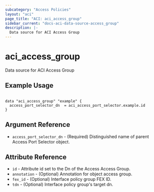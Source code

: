 ```yaml
---
subcategory: "Access Policies"
layout: "aci"
page_title: "ACI: aci_access_group"
sidebar_current: "docs-aci-data-source-access_group"
description: |-
  Data source for ACI Access Group
---
```


# aci_access_group

Data source for ACI Access Group

## Example Usage

```hcl

data "aci_access_group" "example" {
  access_port_selector_dn  = aci_access_port_selector.example.id
}

```

## Argument Reference

- `access_port_selector_dn` - (Required) Distinguished name of parent Access Port Selector object.

## Attribute Reference

- `id` - Attribute id set to the Dn of the Access Access Group.
- `annotation` - (Optional) Annotation for object access group.
- `fex_id` - (Optional) Interface policy group FEX ID.
- `tdn` - (Optional) Interface policy group's target dn.
